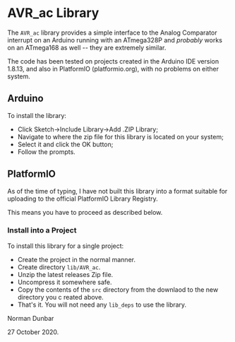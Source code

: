 # AVR_ac Library

The `AVR_ac` library provides a simple interface to the Analog Comparator interrupt on an Arduino running with an ATmega328P and *probably* works on an ATmega168 as well -- they are extremely similar.

The code has been tested on projects created in the Arduino IDE version 1.8.13, and also in PlatformIO (platformio.org), with no problems on either system.

## Arduino

To install the library:

* Click Sketch->Include Library->Add .ZIP Library;
* Navigate to where the zip file for this library is located on your system;
* Select it and click the OK button;
* Follow the prompts.


## PlatformIO

As of the time of typing, I have not built this library into a format suitable for uploading to the official PlatformIO Library Registry. 

This means you have to proceed as described below.

### Install into a Project

To install this library for a single project:

* Create the project in the normal manner.
* Create directory `lib/AVR_ac`.
* Unzip the latest releases Zip file.
* Uncompress it somewhere safe.
* Copy the contents of the `src` directory from the downlaod to the new directory you c reated above.
* That's it. You will not need any `lib_deps` to use the library.

Norman Dunbar

27 October 2020.

